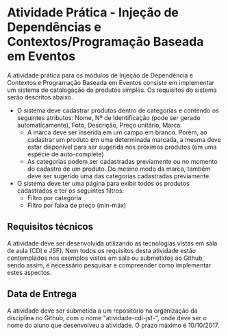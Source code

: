 # Atividade Prática - Injeção de Dependências e Contextos/Programação Baseada em Eventos

A atividade prática para os módulos de Injeção de Dependência e Contextos e Programação Baseada em Eventos consiste em implementar um sistema de catalogação de produtos simples. Os requisitos do sistema serão descritos abaixo.

- O sistema deve cadastrar produtos dentro de categorias e contendo os seguintes atributos: Nome, Nº de Identificação (pode ser gerado automaticamente), Foto, Descrição, Preço unitário, Marca.
	- A marca deve ser inserida em um campo em branco. Porém, ao cadastrar um produto em uma determinada marcada, a mesma deve estar disponível para ser sugerida nos próximos produtos (em uma espécie de auto-complete)
	- As categorias podem ser cadastradas previamente ou no momento do cadastro de um produto. Do mesmo modo da marca, também deve ser sugerido uma das categorias cadastradas previamente.
- O sistema deve ter uma página para exibir todos os produtos cadastrados e ter os seguintes filtros:
	- Filtro por categoria
	- Filtro por faixa de preço (min-máx)

## Requisitos técnicos

A atividade deve ser desenvolvida utilizando as tecnologias vistas em sala de aula (CDI e JSF). Nem todos os requisitos desta atividade estão contemplados nos exemplos vistos em sala ou submetidos ao Github, sendo assim, é necessário pesquisar e compreender como implementar estes aspectos.

## Data de Entrega

A atividade deve ser submetida a um repositório na organização da disciplina no Github, com o nome "atividade-cdi-jsf-<nome>", onde <nome> deve ser o nome do aluno que desenvolveu a atividade. O prazo máximo é 10/10/2017.
